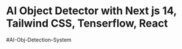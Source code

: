 # AI Object Detector with Next js 14, Tailwind CSS, Tenserflow, React 
# A I - O b j - D e t e c t i o n - S y s t e m 
 
 
